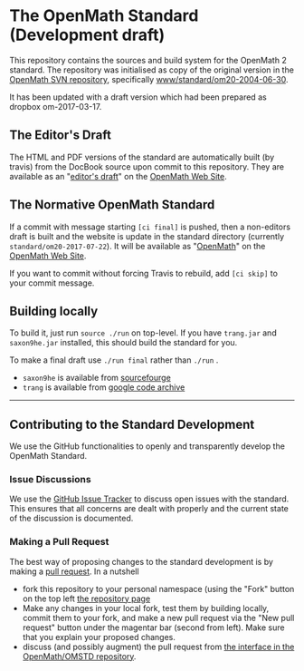 # The OpenMath Standard (Development draft)

This repository contains the sources and build system for the OpenMath 2 standard. The
repository was initialised as copy of the original version in the
[OpenMath SVN repository](https://github.com/OpenMath/OMSVN), specifically 
[www/standard/om20-2004-06-30](https://github.com/OpenMath/OMSVN/tree/master/www/standard/om20-2004-06-30).

It has been updated with a draft version which had been prepared as dropbox om-2017-03-17.

## The Editor's Draft

The HTML and PDF versions of the standard are automatically built (by travis) from the  DocBook source upon commit to this repository. They are available as an "[editor's draft](https://openmath.github.io/standard/om20-editors-draft/)" on the [OpenMath Web Site](http://openmath.github.io).

## The Normative OpenMath Standard

If a commit with message starting `[ci final]` is pushed, then a non-editors draft is built and the website is update in the standard directory (currently `standard/om20-2017-07-22`). It will be available as "[OpenMath](https://openmath.github.io/standard/om20-2017-07-22/)" on the [OpenMath Web Site](http://openmath.github.io).


If you want to commit without forcing Travis to rebuild, add `[ci skip]` to your commit message.

## Building locally 

To build it, just run `source ./run` on top-level. If you have `trang.jar` and
`saxon9he.jar` installed, this should build the standard for you.

To make a final draft use `./run final` rather than `./run`  . 

* `saxon9he` is available from [sourcefourge](http://saxon.sourceforge.net/)
* `trang` is available from [google code archive](https://code.google.com/archive/p/jing-trang/downloads)



<hr/>



## Contributing to the Standard Development 

We use the GitHub functionalities to openly and transparently develop the OpenMath Standard. 

### Issue Discussions

We use the [GitHub Issue Tracker](http://github.com/OpenMath/OMSTD/issues) to discuss open issues with the standard. This ensures that all concerns are dealt with properly and the current state of the discussion is documented. 

### Making a Pull Request

The best way of proposing changes to the standard development is by making a [pull request](https://gist.github.com/Chaser324/ce0505fbed06b947d962). In a nutshell 
* fork this repository to your personal namespace (using the "Fork" button on the top left [the repository page](https://github.com/OpenMath/OMSTD/)
* Make any changes in your local fork, test them by building locally, commit them to your fork, and make a new pull request via the "New pull request" button under the magentar bar (second from left). Make sure that you explain your proposed changes. 
* discuss (and possibly augment) the pull request from [the interface in the OpenMath/OMSTD repository](https://github.com/OpenMath/OMSTD/pulls).
